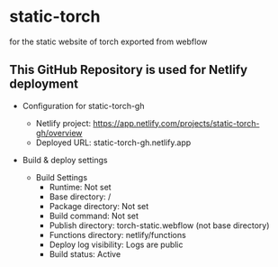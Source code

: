 # static-torch
for the static website of torch exported from webflow

## This GitHub Repository is used for Netlify deployment

- Configuration for static-torch-gh
  - Netlify project: https://app.netlify.com/projects/static-torch-gh/overview
  - Deployed URL: static-torch-gh.netlify.app

- Build & deploy settings
  - Build Settings
    - Runtime: Not set
    - Base directory: / 
    - Package directory: Not set
    - Build command: Not set
    - Publish directory: torch-static.webflow (not base directory)
    - Functions directory: netlify/functions
    - Deploy log visibility: Logs are public
    - Build status: Active
